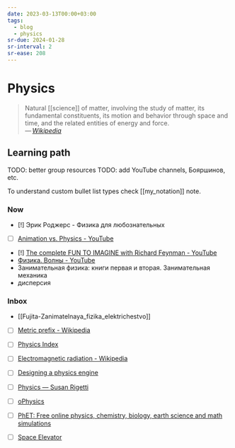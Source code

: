 ```yaml
---
date: 2023-03-13T00:00+03:00
tags:
  - blog
  - physics
sr-due: 2024-01-28
sr-interval: 2
sr-ease: 208
---
```


# Physics

> Natural [[science]] of matter, involving the study of matter, its fundamental
> constituents, its motion and behavior through space and time, and the related
> entities of energy and force.\
> — <cite>[Wikipedia](https://en.wikipedia.org/wiki/Physics)</cite>

## Learning path

TODO: better group resources
TODO: add YouTube channels, Бояршинов, etc.

To understand custom bullet list types check [[my_notation]] note.

### Now

- [!] Эрик Роджерс - Физика для любознательных
- [ ] [Animation vs. Physics - YouTube](https://www.youtube.com/watch?v=ErMSHiQRnc8)
- [!] [The complete FUN TO IMAGINE with Richard Feynman - YouTube](https://www.youtube.com/watch?v=P1ww1IXRfTA)
- [Физика. Волны - YouTube](https://www.youtube.com/playlist?list=PLxGo9dxQkqWB7xCLfpO3ec6sOUkaVIWyn)
- Занимательная физика: книги первая и вторая. Занимательная механика
- дисперсия

### Inbox

- [[Fujita-Zanimatelnaya_fizika_elektrichestvo]]
- [ ] [Metric prefix - Wikipedia](https://en.wikipedia.org/wiki/Metric_prefix)
- [ ] [Physics Index](https://www.mathsisfun.com/physics/index.html)
- [ ] [Electromagnetic radiation - Wikipedia](https://en.wikipedia.org/wiki/Electromagnetic_radiation)
- [ ] [Designing a physics engine](https://winter.dev/articles/physics-engine)
- [ ] [Physics — Susan Rigetti](https://www.susanrigetti.com/physics)

- [ ] [oPhysics](http://ophysics.com/index.html)
- [ ] [PhET: Free online physics, chemistry, biology, earth science and math simulations](https://phet.colorado.edu/)
- [ ] [Space Elevator](https://neal.fun/space-elevator/)
